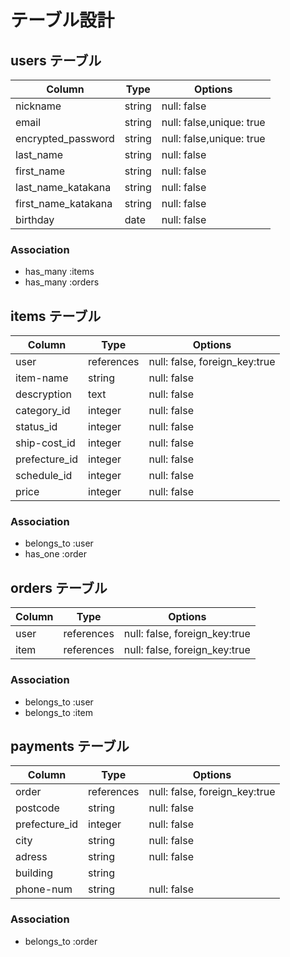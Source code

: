 # テーブル設計

## users テーブル

|      Column        |  Type  |   Options   |
| ------------------ | ------ | ----------- |
|      nickname      | string | null: false | 
|       email        | string | null: false,unique: true |
| encrypted_password | string | null: false,unique: true |
|     last_name      | string | null: false |
|     first_name     | string | null: false |
| last_name_katakana | string | null: false |
| first_name_katakana| string | null: false |
|     birthday       |  date  | null: false |

### Association

- has_many :items
- has_many :orders

## items テーブル

|      Column        |     Type     |   Options   |
| ------------------ | ------------ | ----------- |
|       user         |  references  | null: false, foreign_key:true |
|     item-name      |    string    | null: false |
|    descryption     |     text     | null: false |
|     category_id    |    integer   | null: false |
|      status_id     |    integer   | null: false |
|     ship-cost_id   |    integer   | null: false |
|     prefecture_id  |    integer   | null: false |
|      schedule_id   |    integer   | null: false |
|       price        |    integer   | null: false |

### Association

- belongs_to :user
- has_one :order

## orders テーブル

|      Column        |     Type     |   Options   |
| ------------------ | ------------ | ----------- |
|       user         |  references  | null: false, foreign_key:true |
|       item         |  references  | null: false, foreign_key:true |

### Association

- belongs_to :user
- belongs_to :item

## payments テーブル

|      Column      |     Type     |   Options   |
| ---------------- | ------------ | ----------- |
|    order         |  references  | null: false, foreign_key:true |
|    postcode      |    string    | null: false |
|    prefecture_id |   integer    | null: false |
|    city          |    string    | null: false |
|    adress        |    string    | null: false |
|    building      |    string     
|    phone-num     |    string    | null: false |

### Association

- belongs_to :order